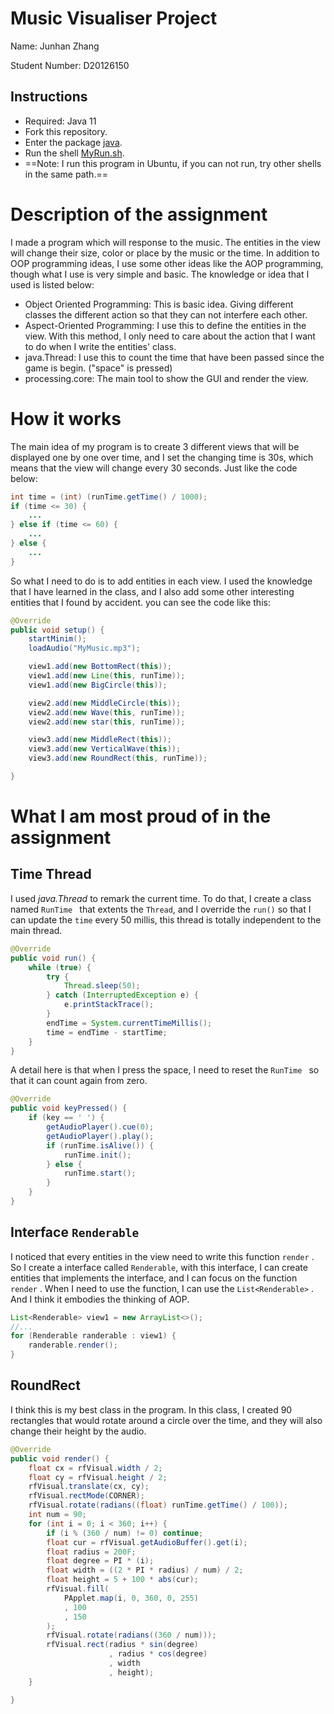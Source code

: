 # Music Visualiser Project

Name: Junhan Zhang

Student Number:  D20126150

## Instructions
- Required: Java 11
- Fork this repository.
- Enter the package [java](https://github.com/0ceanstar/MusicVisuals/tree/master/java).
- Run the shell [MyRun.sh](https://github.com/0ceanstar/MusicVisuals/blob/master/java/run.sh).
- ==Note: I run this program in Ubuntu, if you can not run, try other shells in the same path.==

# Description of the assignment

I made a program which will response to the music. The entities in the view will change their size, color or place by the music or the time. In addition to OOP programming ideas, I use some other ideas like the AOP programming, though what I use is very simple and basic. The knowledge or idea that I used is listed below:

- Object Oriented Programming: This is basic idea.  Giving different classes the different action so that they can not interfere each other. 
- Aspect-Oriented Programming: I use this to define the entities in the view. With this method, I only need to care about the action that I want to do when I write the entities' class. 
- java.Thread: I use this to count the time that have been passed since the game is begin. ("space" is pressed)
- processing.core: The main tool to show the GUI and render the view.

# How it works

The main idea of my program is to create 3 different views that will be displayed one by one over time, and I set the changing time is 30s, which means that the view will change every 30 seconds. Just like the code below:

```java
int time = (int) (runTime.getTime() / 1000);
if (time <= 30) {
    ...
} else if (time <= 60) {
    ...
} else {
    ...
}
```

So what I need to do is to add entities in each view. I used the knowledge that I have learned in the class, and I also add some other interesting entities that I found by accident. you can see the code like this:

```java
@Override
public void setup() {
    startMinim();
    loadAudio("MyMusic.mp3");

    view1.add(new BottomRect(this));
    view1.add(new Line(this, runTime));
    view1.add(new BigCircle(this));

    view2.add(new MiddleCircle(this));
    view2.add(new Wave(this, runTime));
    view2.add(new star(this, runTime));

    view3.add(new MiddleRect(this));
    view3.add(new VerticalWave(this));
    view3.add(new RoundRect(this, runTime));

}
```

# What I am most proud of in the assignment

## Time Thread

I used *java.Thread* to remark the current time. To do that, I create a class named `RunTime ` that extents the `Thread`, and I override the `run()` so that I can update the `time` every 50 millis, this thread is totally independent to the main thread. 

```java
@Override
public void run() {
    while (true) {
        try {
            Thread.sleep(50);
        } catch (InterruptedException e) {
            e.printStackTrace();
        }
        endTime = System.currentTimeMillis();
        time = endTime - startTime;
    }
}
```

A detail here is that when I press the space, I need to reset the `RunTime ` so that it can count again from zero.

```java
@Override
public void keyPressed() {
    if (key == ' ') {
        getAudioPlayer().cue(0);
        getAudioPlayer().play();
        if (runTime.isAlive()) {
            runTime.init();
        } else {
            runTime.start();
        }
    }
}
```

## Interface `Renderable`

I noticed that every entities in the view need to write this function `render` . So I create a interface called `Renderable`, with this interface, I can create entities that implements the interface, and I can focus on the function `render` . When I need to use the function, I can use the `List<Renderable>` . And I think it embodies the thinking of AOP. 

```java
List<Renderable> view1 = new ArrayList<>();
//...
for (Renderable randerable : view1) {
    randerable.render();
}
```

##  RoundRect

I think this is my best class in the program. In this class, I created 90 rectangles that would rotate around a circle over the time, and they will also change their height by the audio.

```java
@Override
public void render() {
    float cx = rfVisual.width / 2;
    float cy = rfVisual.height / 2;
    rfVisual.translate(cx, cy);
    rfVisual.rectMode(CORNER);
    rfVisual.rotate(radians((float) runTime.getTime() / 100));
    int num = 90;
    for (int i = 0; i < 360; i++) {
        if (i % (360 / num) != 0) continue;
        float cur = rfVisual.getAudioBuffer().get(i);
        float radius = 200F;
        float degree = PI * (i);
        float width = ((2 * PI * radius) / num) / 2;
        float height = 5 + 100 * abs(cur);
        rfVisual.fill(
            PApplet.map(i, 0, 360, 0, 255)
            , 100
            , 150
        );
        rfVisual.rotate(radians((360 / num)));
        rfVisual.rect(radius * sin(degree)
                      , radius * cos(degree)
                      , width
                      , height);
    }

}
```



